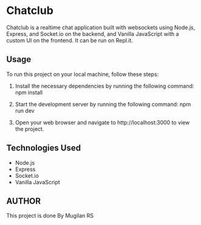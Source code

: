 # Chatclub

Chatclub is a realtime chat application built with websockets using Node.js, Express, and Socket.io on the backend, and Vanilla JavaScript with a custom UI on the frontend. It can be run on Repl.it.

## Usage

To run this project on your local machine, follow these steps:

1. Install the necessary dependencies by running the following command: npm install

2. Start the development server by running the following command: npm  run dev

3. Open your web browser and navigate to http://localhost:3000 to view the project.

## Technologies Used

- Node.js
- Express
- Socket.io
- Vanilla JavaScript

## AUTHOR
This project is done By Mugilan RS



